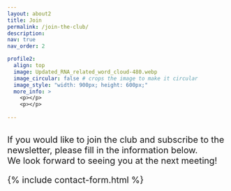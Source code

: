 ```yaml
---
layout: about2
title: Join
permalink: /join-the-club/
description: 
nav: true
nav_order: 2

profile2:
  align: top
  image: Updated_RNA_related_word_cloud-480.webp
  image_circular: false # crops the image to make it circular
  image_style: "width: 900px; height: 600px;"
  more_info: > 
    <p></p>
    <p></p>
    
---
```

<br>
<span style="font-size: 20px;">
If you would like to join the club and subscribe to the newsletter, please fill in the information below. <br> We look forward to seeing you at the next meeting!

{% include contact-form.html %}



